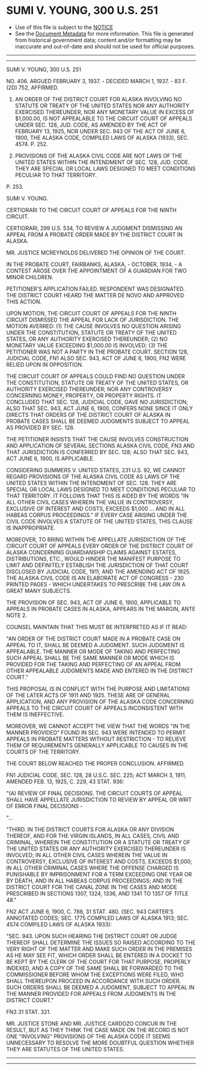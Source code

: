 ---
---

# SUMI V. YOUNG, 300 U.S. 251

* Use of this file is subject to the [NOTICE](https://github.com/publicdocs/notice/blob/master/NOTICE)
* See the [Document Metadata](../../../) for more information.
  This file is generated from historical government data; content and/or formatting may be inaccurate and out-of-date and should not be used for official purposes.

----------
----------

SUMI V. YOUNG, 300 U.S. 251

NO. 406.  ARGUED FEBRUARY 3, 1937.  - DECIDED MARCH 1, 1937.  - 83 F.(2D) 752, AFFIRMED.

1.  AN ORDER OF THE DISTRICT COURT FOR ALASKA INVOLVING NO STATUTE OR TREATY OF THE UNITED STATES NOR ANY AUTHORITY EXERCISED THEREUNDER, NOR ANY MONETARY VALUE IN EXCESS OF $1,000.00, IS NOT APPEALABLE TO THE CIRCUIT COURT OF APPEALS UNDER SEC. 128, JUD.  CODE, AS AMENDED BY THE ACT OF FEBRUARY 13, 1925, NOR UNDER SEC. 943 OF THE ACT OF JUNE 6, 1900, THE ALASKA CODE, COMPILED LAWS OF ALASKA (1933), SEC. 4574.  P. 252.

2.  PROVISIONS OF THE ALASKA CIVIL CODE ARE NOT LAWS OF THE UNITED STATES WITHIN THE INTENDMENT OF SEC. 128, JUD.  CODE.  THEY ARE SPECIAL OR LOCAL LAWS DESIGNED TO MEET CONDITIONS PECULIAR TO THAT TERRITORY.

P. 253.

SUMI V. YOUNG.

CERTIORARI TO THE CIRCUIT COURT OF APPEALS FOR THE NINTH CIRCUIT.

CERTIORARI, 299 U.S. 534, TO REVIEW A JUDGMENT DISMISSING AN APPEAL FROM A PROBATE ORDER MADE BY THE DISTRICT COURT IN ALASKA.

MR. JUSTICE MCREYNOLDS DELIVERED THE OPINION OF THE COURT.

IN THE PROBATE COURT, FAIRBANKS, ALASKA, - OCTOBER, 1934, - A CONTEST AROSE OVER THE APPOINTMENT OF A GUARDIAN FOR TWO MINOR CHILDREN.

PETITIONER'S APPLICATION FAILED.  RESPONDENT WAS DESIGNATED.  THE DISTRICT COURT HEARD THE MATTER DE NOVO AND APPROVED THIS ACTION.

UPON MOTION, THE CIRCUIT COURT OF APPEALS FOR THE NINTH CIRCUIT DISMISSED THE APPEAL FOR LACK OF JURISDICTION.  THE MOTION AVERRED: (1) THE CAUSE INVOLVES NO QUESTION ARISING UNDER THE CONSTITUTION, STATUTE OR TREATY OF THE UNITED STATES, OR ANY AUTHORITY EXERCISED THEREUNDER; (2) NO MONETARY VALUE EXCEEDING $1,000.00 IS INVOLVED; (3) THE PETITIONER WAS NOT A PARTY IN THE PROBATE COURT.  SECTION 128, JUDICIAL CODE,  FN1  ALSO SEC. 943, ACT OF JUNE 6, 1900,  FN2  WERE RELIED UPON IN OPPOSITION.

THE CIRCUIT COURT OF APPEALS COULD FIND NO QUESTION UNDER THE CONSTITUTION, STATUTE OR TREATY OF THE UNITED STATES, OR AUTHORITY EXERCISED THEREUNDER; NOR ANY CONTROVERSY CONCERNING MONEY, PROPERTY, OR PROPERTY RIGHTS.  IT CONCLUDED THAT SEC. 128, JUDICIAL CODE, GAVE NO JURISDICTION; ALSO THAT SEC. 943, ACT JUNE 6, 1900, CONFERS NONE SINCE IT ONLY DIRECTS THAT ORDERS OF THE DISTRICT COURT OF ALASKA IN PROBATE CASES SHALL BE DEEMED JUDGMENTS SUBJECT TO APPEAL AS PROVIDED BY SEC. 128.

THE PETITIONER INSISTS THAT THE CAUSE INVOLVES CONSTRUCTION AND APPLICATION OF SEVERAL SECTIONS ALASKA CIVIL CODE,  FN3  AND THAT JURISDICTION IS CONFERRED BY SEC. 128; ALSO THAT SEC. 943, ACT JUNE 6, 1900, IS APPLICABLE.

CONSIDERING SUMMERS V. UNITED STATES, 231 U.S. 92, WE CANNOT REGARD PROVISIONS OF THE ALASKA CIVIL CODE AS LAWS OF THE UNITED STATES WITHIN THE INTENDMENT OF SEC. 128.  THEY ARE SPECIAL OR LOCAL LAWS DESIGNED TO MEET CONDITIONS PECULIAR TO THAT TERRITORY.  IT FOLLOWS THAT THIS IS AIDED BY THE WORDS "IN ALL OTHER CIVIL CASES WHEREIN THE VALUE IN CONTROVERSY, EXCLUSIVE OF INTEREST AND COSTS, EXCEEDS $1,000 ...  AND IN ALL HABEAS CORPUS PROCEEDINGS."  IF EVERY CASE ARISING UNDER THE CIVIL CODE INVOLVES A STATUTE OF THE UNITED STATES, THIS CLAUSE IS INAPPROPRIATE.

MOREOVER, TO BRING WITHIN THE APPELLATE JURISDICTION OF THE CIRCUIT COURT OF APPEALS EVERY ORDER OF THE DISTRICT COURT OF ALASKA CONCERNING GUARDIANSHIP CLAIMS AGAINST ESTATES, DISTRIBUTIONS, ETC., WOULD HINDER THE MANIFEST PURPOSE TO LIMIT AND DEFINITELY ESTABLISH THE JURISDICTION OF THAT COURT DISCLOSED BY JUDICIAL CODE, 1911, AND THE AMENDING ACT OF 1925.  THE ALASKA CIVIL CODE IS AN ELABORATE ACT OF CONGRESS - 230 PRINTED PAGES - WHICH UNDERTAKES TO PRESCRIBE THE LAW ON A GREAT MANY SUBJECTS.

THE PROVISION OF SEC. 943, ACT OF JUNE 6, 1900, APPLICABLE TO APPEALS IN PROBATE CASES IN ALASKA, APPEARS IN THE MARGIN, ANTE NOTE 2.

COUNSEL MAINTAIN THAT THIS MUST BE INTERPRETED AS IF IT READ:

"AN ORDER OF THE DISTRICT COURT MADE IN A PROBATE CASE ON APPEAL TO IT, SHALL BE DEEMED A JUDGMENT.  SUCH JUDGMENT IS APPEALABLE.  THE MANNER OR MODE OF TAKING AND PERFECTING SUCH APPEAL SHALL BE THE SAME MANNER OR MODE WHICH IS PROVIDED FOR THE TAKING AND PERFECTING OF AN APPEAL FROM OTHER APPEALABLE JUDGMENTS MADE AND ENTERED IN THE DISTRICT COURT."

THIS PROPOSAL IS IN CONFLICT WITH THE PURPOSE AND LIMITATIONS OF THE LATER ACTS OF 1911 AND 1925.  THESE ARE OF GENERAL APPLICATION, AND ANY PROVISION OF THE ALASKA CODE CONCERNING APPEALS TO THE CIRCUIT COURT OF APPEALS INCONSISTENT WITH THEM IS INEFFECTIVE.

MOREOVER, WE CANNOT ACCEPT THE VIEW THAT THE WORDS "IN THE MANNER PROVIDED" FOUND IN SEC. 943 WERE INTENDED TO PERMIT APPEALS IN PROBATE MATTERS WITHOUT RESTRICTION - TO RELIEVE THEM OF REQUIREMENTS GENERALLY APPLICABLE TO CAUSES IN THE COURTS OF THE TERRITORY.

THE COURT BELOW REACHED THE PROPER CONCLUSION.  AFFIRMED.

FN1  JUDICIAL CODE, SEC. 128, 28 U.S.C. SEC. 225; ACT MARCH 3, 1911, AMENDED FEB. 13, 1925, C. 229, 43 STAT. 936:

"(A)  REVIEW OF FINAL DECISIONS.  THE CIRCUIT COURTS OF APPEAL SHALL HAVE APPELLATE JURISDICTION TO REVIEW BY APPEAL OR WRIT OF ERROR FINAL DECISIONS -

"...

"THIRD.  IN THE DISTRICT COURTS FOR ALASKA OR ANY DIVISION THEREOF, AND FOR THE VIRGIN ISLANDS, IN ALL CASES, CIVIL AND CRIMINAL, WHEREIN THE CONSTITUTION OR A STATUTE OR TREATY OF THE UNITED STATES OR ANY AUTHORITY EXERCISED THEREUNDER IS INVOLVED; IN ALL OTHER CIVIL CASES WHEREIN THE VALUE IN CONTROVERSY, EXCLUSIVE OF INTEREST AND COSTS, EXCEEDS $1,000; IN ALL OTHER CRIMINAL CASES WHERE THE OFFENSE CHARGED IS PUNISHABLE BY IMPRISONMENT FOR A TERM EXCEEDING ONE YEAR OR BY DEATH, AND IN ALL HABEAS CORPUS PROCEEDINGS; AND IN THE DISTRICT COURT FOR THE CANAL ZONE IN THE CASES AND MODE PRESCRIBED IN SECTIONS 1307, 1324, 1336, AND 1341 TO 1357 OF TITLE 48."

FN2  ACT JUNE 6, 1900, C. 786, 31 STAT. 480.  (SEC. 943 CARTER'S ANNOTATED CODES; SEC. 1775 COMPILED LAWS OF ALASKA 1913; SEC. 4574 COMPILED LAWS OF ALASKA 1933):

"SEC. 943.  UPON SUCH HEARING THE DISTRICT COURT OR JUDGE THEREOF SHALL DETERMINE THE ISSUES SO RAISED ACCORDING TO THE VERY RIGHT OF THE MATTER AND MAKE SUCH ORDER IN THE PREMISES AS HE MAY SEE FIT, WHICH ORDER SHALL BE ENTERED IN A DOCKET TO BE KEPT BY THE CLERK OF THE COURT FOR THAT PURPOSE, PROPERLY INDEXED, AND A COPY OF THE SAME SHALL BE FORWARDED TO THE COMMISSIONER BEFORE WHOM THE EXCEPTIONS WERE FILED, WHO SHALL THEREUPON PROCEED IN ACCORDANCE WITH SUCH ORDER.  SUCH ORDERS SHALL BE DEEMED A JUDGMENT, SUBJECT TO APPEAL IN THE MANNER PROVIDED FOR APPEALS FROM JUDGMENTS IN THE DISTRICT COURT."

FN3  31 STAT. 321.

MR. JUSTICE STONE AND MR. JUSTICE CARDOZO CONCUR IN THE RESULT, BUT AS THEY THINK THE CASE MADE ON THE RECORD IS NOT ONE "INVOLVING" PROVISIONS OF THE ALASKA CODE IT SEEMS UNNECESSARY TO RESOLVE THE MORE DOUBTFUL QUESTION WHETHER THEY ARE STATUTES OF THE UNITED STATES.


----------
----------


